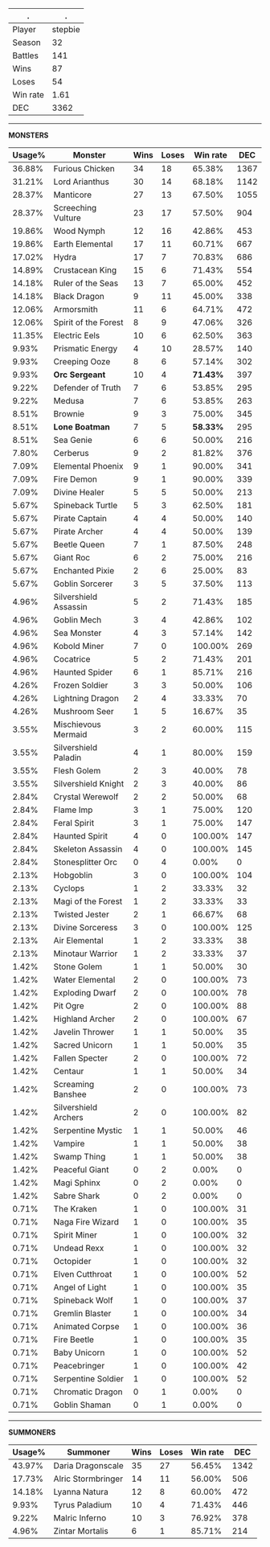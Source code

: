 .|.
|-|-
Player|stepbie
Season|32
Battles|141
Wins|87
Loses|54
Win rate|1.61
DEC|3362

---
**MONSTERS**

Usage%|Monster|Wins|Loses|Win rate|DEC|
-|-|-|-|-|-|
36.88%|Furious Chicken|34|18|65.38%|1367|
31.21%|Lord Arianthus|30|14|68.18%|1142|
28.37%|Manticore|27|13|67.50%|1055|
28.37%|Screeching Vulture|23|17|57.50%|904|
19.86%|Wood Nymph|12|16|42.86%|453|
19.86%|Earth Elemental|17|11|60.71%|667|
17.02%|Hydra|17|7|70.83%|686|
14.89%|Crustacean King|15|6|71.43%|554|
14.18%|Ruler of the Seas|13|7|65.00%|452|
14.18%|Black Dragon|9|11|45.00%|338|
12.06%|Armorsmith|11|6|64.71%|472|
12.06%|Spirit of the Forest|8|9|47.06%|326|
11.35%|Electric Eels|10|6|62.50%|363|
9.93%|Prismatic Energy|4|10|28.57%|140|
9.93%|Creeping Ooze|8|6|57.14%|302|
9.93%|**Orc Sergeant**|10|4|**71.43%**|397|
9.22%|Defender of Truth|7|6|53.85%|295|
9.22%|Medusa|7|6|53.85%|263|
8.51%|Brownie|9|3|75.00%|345|
8.51%|**Lone Boatman**|7|5|**58.33%**|295|
8.51%|Sea Genie|6|6|50.00%|216|
7.80%|Cerberus|9|2|81.82%|376|
7.09%|Elemental Phoenix|9|1|90.00%|341|
7.09%|Fire Demon|9|1|90.00%|339|
7.09%|Divine Healer|5|5|50.00%|213|
5.67%|Spineback Turtle|5|3|62.50%|181|
5.67%|Pirate Captain|4|4|50.00%|140|
5.67%|Pirate Archer|4|4|50.00%|139|
5.67%|Beetle Queen|7|1|87.50%|248|
5.67%|Giant Roc|6|2|75.00%|216|
5.67%|Enchanted Pixie|2|6|25.00%|83|
5.67%|Goblin Sorcerer|3|5|37.50%|113|
4.96%|Silvershield Assassin|5|2|71.43%|185|
4.96%|Goblin Mech|3|4|42.86%|102|
4.96%|Sea Monster|4|3|57.14%|142|
4.96%|Kobold Miner|7|0|100.00%|269|
4.96%|Cocatrice|5|2|71.43%|201|
4.96%|Haunted Spider|6|1|85.71%|216|
4.26%|Frozen Soldier|3|3|50.00%|106|
4.26%|Lightning Dragon|2|4|33.33%|70|
4.26%|Mushroom Seer|1|5|16.67%|35|
3.55%|Mischievous Mermaid|3|2|60.00%|115|
3.55%|Silvershield Paladin|4|1|80.00%|159|
3.55%|Flesh Golem|2|3|40.00%|78|
3.55%|Silvershield Knight|2|3|40.00%|86|
2.84%|Crystal Werewolf|2|2|50.00%|68|
2.84%|Flame Imp|3|1|75.00%|120|
2.84%|Feral Spirit|3|1|75.00%|147|
2.84%|Haunted Spirit|4|0|100.00%|147|
2.84%|Skeleton Assassin|4|0|100.00%|145|
2.84%|Stonesplitter Orc|0|4|0.00%|0|
2.13%|Hobgoblin|3|0|100.00%|104|
2.13%|Cyclops|1|2|33.33%|32|
2.13%|Magi of the Forest|1|2|33.33%|33|
2.13%|Twisted Jester|2|1|66.67%|68|
2.13%|Divine Sorceress|3|0|100.00%|125|
2.13%|Air Elemental|1|2|33.33%|38|
2.13%|Minotaur Warrior|1|2|33.33%|37|
1.42%|Stone Golem|1|1|50.00%|30|
1.42%|Water Elemental|2|0|100.00%|73|
1.42%|Exploding Dwarf|2|0|100.00%|78|
1.42%|Pit Ogre|2|0|100.00%|88|
1.42%|Highland Archer|2|0|100.00%|67|
1.42%|Javelin Thrower|1|1|50.00%|35|
1.42%|Sacred Unicorn|1|1|50.00%|35|
1.42%|Fallen Specter|2|0|100.00%|72|
1.42%|Centaur|1|1|50.00%|34|
1.42%|Screaming Banshee|2|0|100.00%|73|
1.42%|Silvershield Archers|2|0|100.00%|82|
1.42%|Serpentine Mystic|1|1|50.00%|46|
1.42%|Vampire|1|1|50.00%|38|
1.42%|Swamp Thing|1|1|50.00%|38|
1.42%|Peaceful Giant|0|2|0.00%|0|
1.42%|Magi Sphinx|0|2|0.00%|0|
1.42%|Sabre Shark|0|2|0.00%|0|
0.71%|The Kraken|1|0|100.00%|31|
0.71%|Naga Fire Wizard|1|0|100.00%|35|
0.71%|Spirit Miner|1|0|100.00%|32|
0.71%|Undead Rexx|1|0|100.00%|32|
0.71%|Octopider|1|0|100.00%|32|
0.71%|Elven Cutthroat|1|0|100.00%|52|
0.71%|Angel of Light|1|0|100.00%|35|
0.71%|Spineback Wolf|1|0|100.00%|37|
0.71%|Gremlin Blaster|1|0|100.00%|34|
0.71%|Animated Corpse|1|0|100.00%|36|
0.71%|Fire Beetle|1|0|100.00%|35|
0.71%|Baby Unicorn|1|0|100.00%|52|
0.71%|Peacebringer|1|0|100.00%|42|
0.71%|Serpentine Soldier|1|0|100.00%|52|
0.71%|Chromatic Dragon|0|1|0.00%|0|
0.71%|Goblin Shaman|0|1|0.00%|0|

---
**SUMMONERS**

Usage%|Summoner|Wins|Loses|Win rate|DEC|
-|-|-|-|-|-|
43.97%|Daria Dragonscale|35|27|56.45%|1342|
17.73%|Alric Stormbringer|14|11|56.00%|506|
14.18%|Lyanna Natura|12|8|60.00%|472|
9.93%|Tyrus Paladium|10|4|71.43%|446|
9.22%|Malric Inferno|10|3|76.92%|378|
4.96%|Zintar Mortalis|6|1|85.71%|214|
